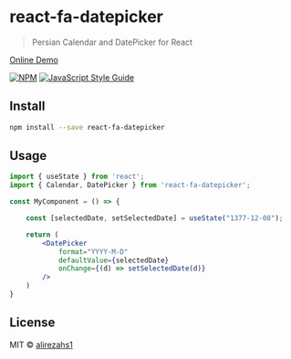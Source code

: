 # react-fa-datepicker

> Persian Calendar and DatePicker for React

[Online Demo](https://alirezahs1.github.io/react-fa-datepicker/)

[![NPM](https://img.shields.io/npm/v/react-fa-datepicker.svg)](https://www.npmjs.com/package/react-fa-datepicker) [![JavaScript Style Guide](https://img.shields.io/badge/code_style-standard-brightgreen.svg)](https://standardjs.com)

## Install

```bash
npm install --save react-fa-datepicker
```

## Usage

```jsx
import { useState } from 'react';
import { Calendar, DatePicker } from 'react-fa-datepicker';

const MyComponent = () => {

	const [selectedDate, setSelectedDate] = useState("1377-12-08");

	return (
		<DatePicker
			format="YYYY-M-D"
			defaultValue={selectedDate}
			onChange={(d) => setSelectedDate(d)}
		/>
	)
}

```

## License

MIT © [alirezahs1](https://github.com/alirezahs1)
